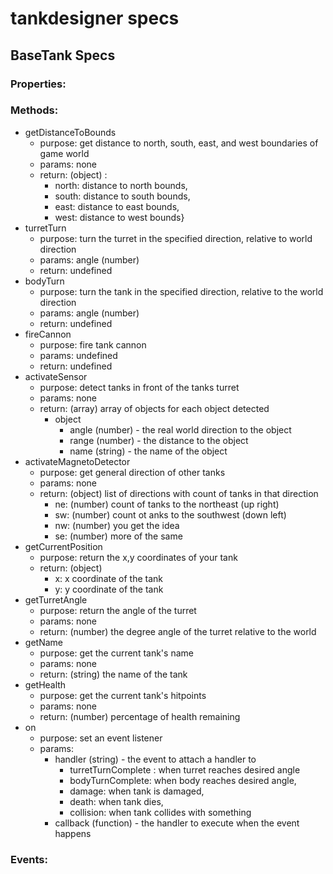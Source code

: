 # tankdesigner specs

## BaseTank Specs

### Properties:

### Methods:
- getDistanceToBounds
	- purpose: get distance to north, south, east, and west boundaries of game world
	- params: none
	- return: (object) : 
		- north: distance to north bounds, 
		- south: distance to south bounds, 
		- east: distance to east bounds, 
		- west: distance to west bounds}
- turretTurn
	- purpose: turn the turret in the specified direction, relative to world direction
	- params: angle (number)
	- return: undefined
- bodyTurn
	- purpose: turn the tank in the specified direction, relative to the world direction
	- params: angle (number)
	- return: undefined
- fireCannon
	- purpose: fire tank cannon
	- params: undefined
	- return: undefined
- activateSensor
	- purpose: detect tanks in front of the tanks turret
	- params: none
	- return: (array) array of objects for each object detected
		- object
			- angle (number) - the real world direction to the object
			- range (number) - the distance to the object
			- name (string) - the name of the object
- activateMagnetoDetector
	- purpose: get general direction of other tanks
	- params: none
	- return: (object) list of directions with count of tanks in that direction
		- ne: (number) count of tanks to the northeast (up right)
		- sw: (number) count ot anks to the southwest (down left)
		- nw: (number) you get the idea
		- se: (number) more of the same
- getCurrentPosition
	- purpose: return the x,y coordinates of your tank
	- return: (object)
		- x: x coordinate of the tank
		- y: y coordinate of the tank
- getTurretAngle
	- purpose: return the angle of the turret
	- params: none
	- return: (number) the degree angle of the turret relative to the world
- getName
	- purpose: get the current tank's name
	- params: none
	- return: (string) the name of the tank
- getHealth
	- purpose: get the current tank's hitpoints
	- params: none
	- return: (number) percentage of health remaining
- on
	- purpose: set an event listener
	- params:
		- handler (string) - the event to attach a handler to
			- turretTurnComplete : when turret reaches desired angle
			- bodyTurnComplete: when body reaches desired angle,
			- damage: when tank is damaged,
			- death: when tank dies,
			- collision: when tank collides with something
		- callback (function) - the handler to execute when the event happens










### Events: